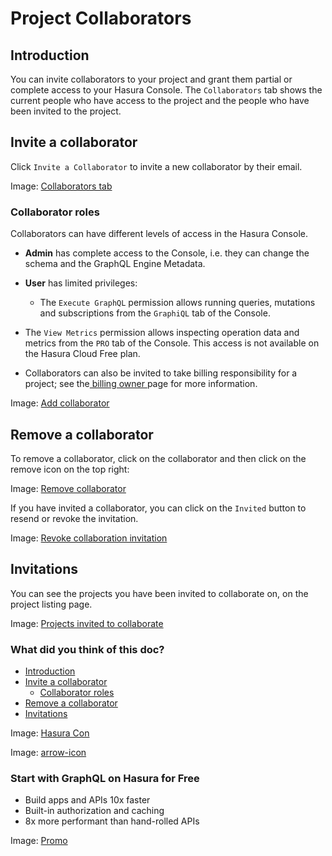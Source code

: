 # Project Collaborators

## Introduction​

You can invite collaborators to your project and grant them partial or complete access to your Hasura Console. The `Collaborators` tab shows the current people who have access to the project and the people who have been invited to the
project.

## Invite a collaborator​

Click `Invite a Collaborator` to invite a new collaborator by their email.

Image: [ Collaborators tab ](https://hasura.io/docs/assets/images/collaborators-view-b55deeb4bf1948a867052cce1345b509.png)

### Collaborator roles​

Collaborators can have different levels of access in the Hasura Console.

- **Admin** has complete access to the Console, i.e. they can change the schema and the GraphQL Engine Metadata.
- **User** has limited privileges:
    - The `Execute GraphQL` permission allows running queries, mutations and subscriptions from the `GraphiQL` tab of the
Console.

- The `View Metrics` permission allows inspecting operation data and metrics from the `PRO` tab of the Console. This
access is not available on the Hasura Cloud Free plan.

- Collaborators can also be invited to take billing responsibility for a project; see the[ billing owner ](https://hasura.io/docs/latest/hasura-cloud/account-management/billing/billing-owner/)page for more information.


Image: [ Add collaborator ](https://hasura.io/docs/assets/images/add-collaborator-05d7492c23640db122bf5b80648e7273.png)

## Remove a collaborator​

To remove a collaborator, click on the collaborator and then click on the remove icon on the top right:

Image: [ Remove collaborator ](https://hasura.io/docs/assets/images/remove-collaborator-1c479257fc6db7425941cb4cddc0f347.png)

If you have invited a collaborator, you can click on the `Invited` button to resend or revoke the invitation.

Image: [ Revoke collaboration invitation ](https://hasura.io/docs/assets/images/revoke-collaboration-invitation-33230f7cbde377e3965fb428b590d334.png)

## Invitations​

You can see the projects you have been invited to collaborate on, on the project listing page.

Image: [ Projects invited to collaborate ](https://hasura.io/docs/assets/images/project-collaboration-invitation-7e50bd9e981522f59f550831f25d74fd.png)

### What did you think of this doc?

- [ Introduction ](https://hasura.io/docs/latest/hasura-cloud/projects/collaborators/#introduction)
- [ Invite a collaborator ](https://hasura.io/docs/latest/hasura-cloud/projects/collaborators/#invite-a-collaborator)
    - [ Collaborator roles ](https://hasura.io/docs/latest/hasura-cloud/projects/collaborators/#collaborator-roles)
- [ Remove a collaborator ](https://hasura.io/docs/latest/hasura-cloud/projects/collaborators/#remove-a-collaborator)
- [ Invitations ](https://hasura.io/docs/latest/hasura-cloud/projects/collaborators/#invitations)


Image: [ Hasura Con ](https://res.cloudinary.com/dh8fp23nd/image/upload/v1686154570/hasura-con-2023/has-con-light-date_r2a2ud.png)

Image: [ arrow-icon ](https://res.cloudinary.com/dh8fp23nd/image/upload/v1683723549/main-web/chevron-right_ldbi7d.png)

### Start with GraphQL on Hasura for Free

- Build apps and APIs 10x faster
- Built-in authorization and caching
- 8x more performant than hand-rolled APIs


Image: [ Promo ](https://hasura.io/docs/assets/images/hasura-free-ff60e409244e0ea12b5a3045d1a9096b.png)